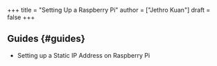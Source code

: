 +++
title = "Setting Up a Raspberry Pi"
author = ["Jethro Kuan"]
draft = false
+++

## Guides {#guides}

- Setting up a Static IP Address on Raspberry Pi
